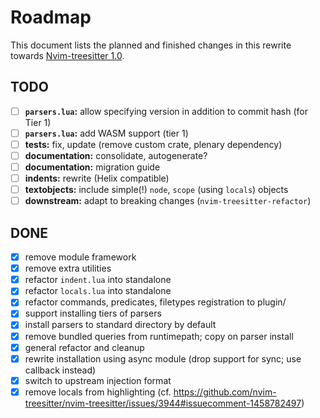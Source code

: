 # Roadmap

This document lists the planned and finished changes in this rewrite towards [Nvim-treesitter 1.0](https://github.com/nvim-treesitter/nvim-treesitter/issues/4767).

## TODO

- [ ] **`parsers.lua`:** allow specifying version in addition to commit hash (for Tier 1)
- [ ] **`parsers.lua`:** add WASM support (tier 1)
- [ ] **tests:** fix, update (remove custom crate, plenary dependency)
- [ ] **documentation:** consolidate, autogenerate?
- [ ] **documentation:** migration guide
- [ ] **indents:** rewrite (Helix compatible)
- [ ] **textobjects:** include simple(!) `node`, `scope` (using `locals`) objects
- [ ] **downstream:** adapt to breaking changes (`nvim-treesitter-refactor`)

## DONE

- [X] remove module framework
- [X] remove extra utilities
- [X] refactor `indent.lua` into standalone
- [X] refactor `locals.lua` into standalone
- [X] refactor commands, predicates, filetypes registration to plugin/
- [X] support installing tiers of parsers
- [X] install parsers to standard directory by default
- [X] remove bundled queries from runtimepath; copy on parser install
- [X] general refactor and cleanup
- [X] rewrite installation using async module (drop support for sync; use callback instead)
- [X] switch to upstream injection format
- [X] remove locals from highlighting (cf. https://github.com/nvim-treesitter/nvim-treesitter/issues/3944#issuecomment-1458782497)
